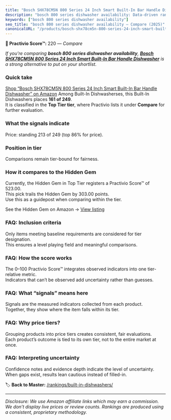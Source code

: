 ```yaml
---
title: "Bosch SHX78CM5N 800 Series 24 Inch Smart Built-In Bar Handle Dishwasher"
description: "bosch 800 series dishwasher availability: Data-driven ranking using the Practivio Score™. Positioned by quality, value, demand, findability, momentum."
keywords: ["bosch 800 series dishwasher availability"]
seo_title: "bosch 800 series dishwasher availability — Compare (2025)"
canonicalURL: "/products/bosch-shx78cm5n-800-series-24-inch-smart-built-in-bar-handle-dishwasher-B0BT5MT8KV/"
---
```


**🛒 Practivio Score™:** 220 — _Compare_


*If you're comparing **bosch 800 series dishwasher availability**, **[Bosch SHX78CM5N 800 Series 24 Inch Smart Built-In Bar Handle Dishwasher](https://www.amazon.com/dp/B0BT5MT8KV?tag=practivio-20)** is a strong alternative to put on your shortlist.*
### Quick take
[Shop “Bosch SHX78CM5N 800 Series 24 Inch Smart Built-In Bar Handle Dishwasher” on Amazon](https://www.amazon.com/dp/B0BT5MT8KV?tag=practivio-20)
Among Built-In Dishwasherses, this Built-In Dishwashers places **161 of 249**.  
It is classified in the **Top Tier tier**, where Practivio lists it under **Compare** for further evaluation.

### What the signals indicate
Price: standing 213 of 249 (top 86% for price).  

### Position in tier
Comparisons remain tier-bound for fairness.

### How it compares to the Hidden Gem
Currently, the Hidden Gem in Top Tier registers a Practivio Score™ of 523.00.  
This pick trails the Hidden Gem by 303.00 points.  
Use this as a guidepost when comparing within the tier.  

See the Hidden Gem on Amazon → [View listing](https://www.amazon.com/dp/B07DM73CX5?tag=practivio-20)

### FAQ: Inclusion criteria
Only items meeting baseline requirements are considered for tier designation.  
This ensures a level playing field and meaningful comparisons.

### FAQ: How the score works
The 0–100 Practivio Score™ integrates observed indicators into one tier-relative metric.  
Indicators that can’t be observed add uncertainty rather than guesses.

### FAQ: What “signals” means here
Signals are the measured indicators collected from each product.  
Together, they show where the item falls within its tier.

### FAQ: Why price tiers?
Grouping products into price tiers creates consistent, fair evaluations.  
Each product’s outcome is tied to its own tier, not to the entire market at once.

### FAQ: Interpreting uncertainty
Confidence notes and evidence depth indicate the level of uncertainty.  
When gaps exist, results lean cautious instead of filled-in.

<!-- Missing template for Compare/CompareWithinPriceClass -->


🏷️ **Back to Master:** [/rankings/built-in-dishwashers/](/rankings/built-in-dishwashers/)

---
_Disclosure: We use Amazon affiliate links which may earn a commission. We don’t display live prices or review counts. Rankings are produced using a consistent, proprietary methodology._
